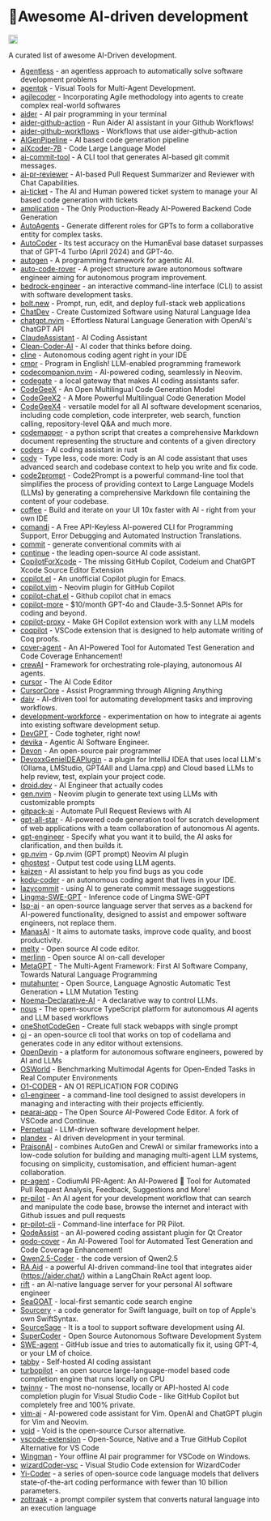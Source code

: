 # 🤖Awesome AI-driven development

<a href="https://github.com/sindresorhus/awesome"><img src="https://cdn.rawgit.com/sindresorhus/awesome/d7305f38d29fed78fa85652e3a63e154dd8e8829/media/badge.svg" alt="Awesome" height="18"></a>

A curated list of awesome AI-Driven development.

- [Agentless](https://github.com/OpenAutoCoder/Agentless) - an agentless approach to automatically solve software development problems
- [agentok](https://github.com/hughlv/agentok) - Visual Tools for Multi-Agent Development.
- [agilecoder](https://github.com/fsoft-ai4code/agilecoder) - Incorporating Agile methodology into agents to create complex real-world softwares
- [aider](https://github.com/paul-gauthier/aider) - AI pair programming in your terminal
- [aider-github-action](https://github.com/mirrajabi/aider-github-action) - Run Aider AI assistant in your Github Workflows!
- [aider-github-workflows](https://github.com/mirrajabi/aider-github-workflows) - Workflows that use aider-github-action
- [AIGenPipeline](https://github.com/stoerr/AIGenPipeline) - AI based code generation pipeline
- [aiXcoder-7B](https://github.com/aixcoder-plugin/aixcoder-7b) - Code Large Language Model
- [ai-commit-tool](https://github.com/awkwardlysocial/ai-commit-tool) - A CLI tool that generates AI-based git commit messages.
- [ai-pr-reviewer](https://github.com/coderabbitai/ai-pr-reviewer) - AI-based Pull Request Summarizer and Reviewer with Chat Capabilities.
- [ai-ticket](https://github.com/jmikedupont2/ai-ticket) - The AI and Human powered ticket system to manage your AI based code generation with tickets
- [amplication](https://github.com/amplication/amplication) - The Only Production-Ready AI-Powered Backend Code Generation
- [AutoAgents](https://github.com/Link-AGI/AutoAgents) - Generate different roles for GPTs to form a collaborative entity for complex tasks.
- [AutoCoder](https://github.com/bin123apple/AutoCoder) - Its test accuracy on the HumanEval base dataset surpasses that of GPT-4 Turbo (April 2024) and GPT-4o.
- [autogen](https://github.com/microsoft/autogen) - A programming framework for agentic AI.
- [auto-code-rover](https://github.com/nus-apr/auto-code-rover) - A project structure aware autonomous software engineer aiming for autonomous program improvement.
- [bedrock-engineer](https://github.com/daisuke-awaji/bedrock-engineer) - an interactive command-line interface (CLI) to assist with software development tasks.
- [bolt.new](https://github.com/stackblitz/bolt.new) - Prompt, run, edit, and deploy full-stack web applications
- [ChatDev](https://github.com/OpenBMB/ChatDev) - Create Customized Software using Natural Language Idea
- [chatgpt.nvim](https://github.com/jackmort/chatgpt.nvim) - Effortless Natural Language Generation with OpenAI's ChatGPT API
- [ClaudeAssistant](https://github.com/itodobien/ClaudeAssistant) - AI Coding Assistant
- [Clean-Coder-AI](https://github.com/Grigorij-Dudnik/Clean-Coder-AI) - AI coder that thinks before doing.
- [cline](https://github.com/clinebot/cline) - Autonomous coding agent right in your IDE
- [cmpr](https://github.com/inimino/cmpr) - Program in English! LLM-enabled programming framework
- [codecompanion.nvim](https://github.com/olimorris/codecompanion.nvim) - AI-powered coding, seamlessly in Neovim.
- [codegate](https://github.com/stacklok/codegate) - a local gateway that makes AI coding assistants safer.
- [CodeGeeX](https://github.com/THUDM/CodeGeeX) - An Open Multilingual Code Generation Model
- [CodeGeeX2](https://github.com/THUDM/CodeGeeX2) - A More Powerful Multilingual Code Generation Model
- [CodeGeeX4](https://github.com/THUDM/CodeGeeX4) -  versatile model for all AI software development scenarios, including code completion, code interpreter, web search, function calling, repository-level Q&A and much more.
- [codemapper](https://github.com/shaneholloman/codemapper) - a python script that creates a comprehensive Markdown document representing the structure and contents of a given directory
- [coders](https://github.com/0xKoda/coders) - AI coding assistant in rust
- [cody](https://github.com/sourcegraph/cody) - Type less, code more: Cody is an AI code assistant that uses advanced search and codebase context to help you write and fix code.
- [code2prompt](https://github.com/raphaelmansuy/code2prompt) - Code2Prompt is a powerful command-line tool that simplifies the process of providing context to Large Language Models (LLMs) by generating a comprehensive Markdown file containing the content of your codebase.
- [coffee](https://github.com/Coframe/coffee) - Build and iterate on your UI 10x faster with AI - right from your own IDE
- [comandi](https://github.com/datavorous/comandi) - A Free API-Keyless AI-powered CLI for Programming Support, Error Debugging and Automated Instruction Translations.
- [commit](https://github.com/wajeht/commit) - generate conventional commits with ai
- [continue](https://github.com/continuedev/continue) - the leading open-source AI code assistant.
- [CopilotForXcode](https://github.com/intitni/CopilotForXcode) - The missing GitHub Copilot, Codeium and ChatGPT Xcode Source Editor Extension
- [copilot.el](https://github.com/copilot-emacs/copilot.el) - An unofficial Copilot plugin for Emacs.
- [copilot.vim](https://github.com/github/copilot.vim) - Neovim plugin for GitHub Copilot
- [copilot-chat.el](https://github.com/chep/copilot-chat.el) - Github copilot chat in emacs
- [copilot-more](https://github.com/jjleng/copilot-more) - $10/month GPT-4o and Claude-3.5-Sonnet APIs for coding and beyond.
- [copilot-proxy](https://github.com/jjleng/copilot-proxy) - Make GH Copilot extension work with any LLM models
- [coqpilot](https://github.com/JetBrains-Research/coqpilot) - VSCode extension that is designed to help automate writing of Coq proofs.
- [cover-agent](https://github.com/Codium-ai/cover-agent) - An AI-Powered Tool for Automated Test Generation and Code Coverage Enhancement!
- [crewAI](https://github.com/joaomdmoura/crewAI) - Framework for orchestrating role-playing, autonomous AI agents.
- [cursor](https://github.com/getcursor/cursor) - The AI Code Editor
- [CursorCore](https://github.com/TechxGenus/CursorCore) - Assist Programming through Aligning Anything
- [daiv](https://github.com/srtab/daiv) - AI-driven tool for automating development tasks and improving workflows.
- [development-workforce](https://github.com/Grusinator/development-workforce) - experimentation on how to integrate ai agents into existing software development setup.
- [DevGPT](https://github.com/fabriziosalmi/DevGPT) - Code togheter, right now!
- [devika](https://github.com/stitionai/devika) - Agentic AI Software Engineer.
- [Devon](https://github.com/entropy-research/Devon) - An open-source pair programmer
- [DevoxxGenieIDEAPlugin](https://github.com/devoxx/DevoxxGenieIDEAPlugin) - a plugin for IntelliJ IDEA that uses local LLM's (Ollama, LMStudio, GPT4All and Llama.cpp) and Cloud based LLMs to help review, test, explain your project code.
- [droid.dev](https://github.com/bootstrapguru/droid.dev) - AI Engineer that actually codes
- [gen.nvim](https://github.com/David-Kunz/gen.nvim) - Neovim plugin to generate text using LLMs with customizable prompts
- [gitpack-ai](https://github.com/gitpack-ai/gitpack-ai) - Automate Pull Request Reviews with AI
- [gpt-all-star](https://github.com/kyaukyuai/gpt-all-star) - AI-powered code generation tool for scratch development of web applications with a team collaboration of autonomous AI agents.
- [gpt-engineer](https://github.com/gpt-engineer-org/gpt-engineer) - Specify what you want it to build, the AI asks for clarification, and then builds it.
- [gp.nvim](https://github.com/robitx/gp.nvim) - Gp.nvim (GPT prompt) Neovim AI plugin
- [ghostest](https://github.com/ryooo/ghostest) - Output test code using LLM agents.
- [kaizen](https://github.com/Cloud-Code-AI/kaizen) - AI assistant to help you find bugs as you code
- [kodu-coder](https://github.com/kodu-ai/kodu-coder) - an autonomous coding agent that lives in your IDE.
- [lazycommit](https://github.com/m7medVision/lazycommit) - using AI to generate commit message suggestions
- [Lingma-SWE-GPT](https://github.com/LingmaTongyi/Lingma-SWE-GPT) - Inference code of Lingma SWE-GPT
- [lsp-ai](https://github.com/SilasMarvin/lsp-ai) - an open-source language server that serves as a backend for AI-powered functionality, designed to assist and empower software engineers, not replace them.
- [ManasAI](https://github.com/yashpokar/ManasAI) - It aims to automate tasks, improve code quality, and boost productivity.
- [melty](https://github.com/meltylabs/melty) - Open source AI code editor.
- [merlinn](https://github.com/merlinn-co/merlinn) - Open source AI on-call developer
- [MetaGPT](https://github.com/geekan/MetaGPT/) - The Multi-Agent Framework: First AI Software Company, Towards Natural Language Programming
- [mutahunter](https://github.com/codeintegrity-ai/mutahunter) - Open Source, Language Agnostic Automatic Test Generation + LLM Mutation Testing
- [Noema-Declarative-AI](https://github.com/AlbanPerli/Noema-Declarative-AI) - A declarative way to control LLMs.
- [nous](https://github.com/TrafficGuard/nous) - The open-source TypeScript platform for autonomous AI agents and LLM based workflows
- [oneShotCodeGen](https://github.com/vivek100/oneShotCodeGen) - Create full stack webapps with single prompt
- [oi](https://github.com/oi-overide/oi) - an open-source cli tool that works on top of codellama and generates code in any editor without extensions.
- [OpenDevin](https://github.com/OpenDevin/OpenDevin) - a platform for autonomous software engineers, powered by AI and LLMs
- [OSWorld](https://github.com/xlang-ai/OSWorld) - Benchmarking Multimodal Agents for Open-Ended Tasks in Real Computer Environments
- [O1-CODER](https://github.com/ADaM-BJTU/O1-CODER) - AN O1 REPLICATION FOR CODING
- [o1-engineer](https://github.com/Doriandarko/o1-engineer) - a command-line tool designed to assist developers in managing and interacting with their projects efficiently.
- [pearai-app](https://github.com/trypear/pearai-app) - The Open Source AI-Powered Code Editor. A fork of VSCode and Continue.
- [Perpetual](https://github.com/DarkCaster/Perpetual) - LLM-driven software development helper.
- [plandex](https://github.com/plandex-ai/plandex) - AI driven development in your terminal.
- [PraisonAI](https://github.com/MervinPraison/PraisonAI) - combines AutoGen and CrewAI or similar frameworks into a low-code solution for building and managing multi-agent LLM systems, focusing on simplicity, customisation, and efficient human-agent collaboration.
- [pr-agent](https://github.com/Codium-ai/pr-agent) - CodiumAI PR-Agent: An AI-Powered 🤖 Tool for Automated Pull Request Analysis, Feedback, Suggestions and More!
- [pr-pilot](https://github.com/PR-Pilot-AI/pr-pilot) - An AI agent for your development workflow that can search and manipulate the code base, browse the internet and interact with Github issues and pull requests
- [pr-pilot-cli](https://github.com/PR-Pilot-AI/pr-pilot-cli) - Command-line interface for PR Pilot.
- [QodeAssist](https://github.com/Palm1r/QodeAssist) - an AI-powered coding assistant plugin for Qt Creator
- [qodo-cover](https://github.com/qodo-ai/qodo-cover) - An AI-Powered Tool for Automated Test Generation and Code Coverage Enhancement!
- [Qwen2.5-Coder](https://github.com/QwenLM/Qwen2.5-Coder) - the code version of Qwen2.5
- [RA.Aid](https://github.com/ai-christianson/RA.Aid) - a powerful AI-driven command-line tool that integrates aider (https://aider.chat/) within a LangChain ReAct agent loop.
- [rift](https://github.com/morph-labs/rift) - an AI-native language server for your personal AI software engineer
- [SeaGOAT](https://github.com/kantord/SeaGOAT) - local-first semantic code search engine
- [Sourcery](https://github.com/krzysztofzablocki/Sourcery) - a code generator for Swift language, built on top of Apple's own SwiftSyntax.
- [SourceSage](https://github.com/Sunwood-ai-labs/SourceSage) - It is a tool to support software development using AI.
- [SuperCoder](https://github.com/TransformerOptimus/SuperCoder) - Open Source Autonomous Software Development System
- [SWE-agent](https://github.com/princeton-nlp/SWE-agent) - GitHub issue and tries to automatically fix it, using GPT-4, or your LM of choice.
- [tabby](https://github.com/TabbyML/tabby) - Self-hosted AI coding assistant
- [turbopilot](https://github.com/ravenscroftj/turbopilot) - an open source large-language-model based code completion engine that runs locally on CPU
- [twinny](https://github.com/twinnydotdev/twinny) - The most no-nonsense, locally or API-hosted AI code completion plugin for Visual Studio Code - like GitHub Copilot but completely free and 100% private.
- [vim-ai](https://github.com/madox2/vim-ai) - AI-powered code assistant for Vim. OpenAI and ChatGPT plugin for Vim and Neovim.
- [void](https://github.com/voideditor/void) - Void is the open-source Cursor alternative.
- [vscode-extension](https://github.com/flexpilot-ai/vscode-extension) - Open-Source, Native and a True GitHub Copilot Alternative for VS Code
- [Wingman](https://github.com/winstxnhdw/Wingman) - Your offline AI pair programmer for VSCode on Windows.
- [wizardCoder-vsc](https://github.com/mzbac/wizardCoder-vsc) - Visual Studio Code extension for WizardCoder
- [Yi-Coder](https://github.com/01-ai/Yi-Coder) - a series of open-source code language models that delivers state-of-the-art coding performance with fewer than 10 billion parameters.
- [zoltraak](https://github.com/dai-motoki/zoltraak) - a prompt compiler system that converts natural language into an execution language
